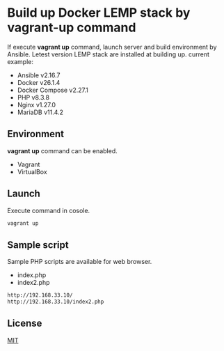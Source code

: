 # Build up Docker LEMP stack by vagrant-up command

If execute **vagrant up** command, launch server and build environment by Ansible.
Letest version LEMP stack are installed at building up.
current example:

- Ansible v2.16.7
- Docker v26.1.4
- Docker Compose v2.27.1
- PHP v8.3.8
- Nginx v1.27.0
- MariaDB v11.4.2

## Environment

**vagrant up** command can be enabled.

- Vagrant
- VirtualBox

## Launch

Execute command in cosole.

```bash
vagrant up
```

## Sample script

Sample PHP scripts are available for web browser.

- index.php
- index2.php

```bash
http://192.168.33.10/
http://192.168.33.10/index2.php
```

## License

[MIT](./LICENSE)
